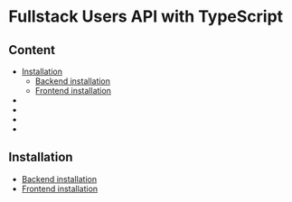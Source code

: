 # Fullstack Users API with TypeScript

## Content

- [Installation](#installation)
    - [Backend installation](#backend-installation)
    - [Frontend installation](#frontend-installation)
- [](#)
- [](#)
- [](#)
- [](#)

## Installation

- [Backend installation](backend)
- [Frontend installation](frontend)







